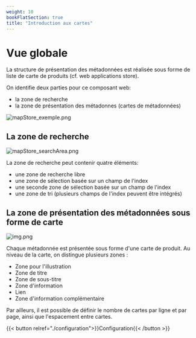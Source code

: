 ```yaml
---
weight: 10
bookFlatSection: true
title: "Introduction aux cartes"
---
```


# Vue  globale
La structure de présentation des métadonnées est réalisée sous forme de liste de carte de produits (cf. web applications store).

On identifie deux parties pour ce composant web:

- la zone de recherche
- la zone de présentation des métadonnes (cartes de métadonnées)

![mapStore_exemple.png](../images/mapStore_exemple.png)

## La zone de recherche

![mapStore_searchArea.png](../images/mapStore_searchArea.png)

La zone de recherche peut contenir quatre éléments:
- une zone de recherche libre
- une zone de sélection basée sur un champ de l'index 
- une seconde zone de sélection basée sur un champ de l'index
- une zone de tri (plusieurs champs de l'index peuvent être intégrés)

## La zone de présentation des métadonnées sous forme de carte

![img.png](../images/mapStore_cardArea.png)

Chaque métadonnée est présentée sous forme d'une carte de produit.
Au niveau de la carte, on distingue plusieurs zones :
-	Zone pour l'illustration
-	Zone de titre
-	Zone de sous-titre
-	Zone d'information
-	Lien
-	Zone d'information complémentaire

Par ailleurs, il est possible de définir le nombre de cartes par ligne et par page, ainsi que l'espacement entre cartes.

{{< button relref="./configuration">}}Configuration{{< /button >}}
